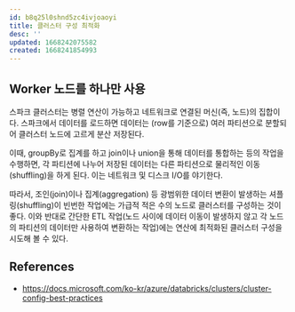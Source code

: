 ```yaml
---
id: b8q25l0shnd5zc4ivjoaoyi
title: 클러스터 구성 최적화
desc: ''
updated: 1668242075582
created: 1668241854993
---
```


## Worker 노드를 하나만 사용

스파크 클러스터는 병렬 연산이 가능하고 네트워크로 연결된 머신(즉, 노드)의 집합이다. 스파크에서 데이터를 로드하면 데이터는 (row를 기준으로) 여러 파티션으로 분할되어 클러스터 노드에 고르게 분산 저장된다.

이때, groupBy로 집계를 하고 join이나 union을 통해 데이터를 통합하는 등의 작업을 수행하면, 각 파티션에 나누어 저장된 데이터는 다른 파티션으로 물리적인 이동(shuffling)을 하게 된다. 이는 네트워크 및 디스크 I/O를 야기한다.

따라서, 조인(join)이나 집계(aggregation) 등 광범위한 데이터 변환이 발생하는 셔플링(shuffling)이 빈번한 작업에는 가급적 적은 수의 노드로 클러스터를 구성하는 것이 좋다. 이와 반대로 간단한 ETL 작업(노드 사이에 데이터 이동이 발생하지 않고 각 노드의 파티션의 데이터만 사용하여 변환하는 작업)에는 연산에 최적화된 클러스터 구성을 시도해 볼 수 있다.


## References

- https://docs.microsoft.com/ko-kr/azure/databricks/clusters/cluster-config-best-practices